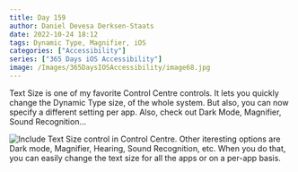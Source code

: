 ```yaml
---
title: Day 159
author: Daniel Devesa Derksen-Staats
date: 2022-10-24 18:12
tags: Dynamic Type, Magnifier, iOS
categories: ["Accessibility"]
series: ["365 Days iOS Accessibility"]
image: /Images/365DaysIOSAccessibility/image68.jpg
---
```


Text Size is one of my favorite Control Centre controls. It lets you quickly change the Dynamic Type size, of the whole system. But also, you can now specify a different setting per app. Also, check out Dark Mode, Magnifier, Sound Recognition...

![Include Text Size control in Control Centre. Other iteresting options are Dark mode, Magnifier, Hearing, Sound Recognition, etc. When you do that, you can easily change the text size for all the apps or on a per-app basis.](/Images/365DaysIOSAccessibility/image68.jpg)

